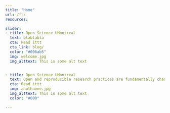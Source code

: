 ```yaml
---
title: "Home"
url: /fr/
resources:

slider:
- title: Open Science UMontreal
  text: blablabla
  cta: Read ittt
  cta_link: blog/
  color: "#006ab5"
  img: welcome.jpg
  img_alttext: This is some alt text


- title: Open Science UMontreal
  text: Open and reproducible research practices are fundamentally changing the way in which researchers work. The Open Science UMontreal initiative is hugely exciting as it provides the next generation of researchers with the knowledge and tools to achieve the highest standards of rigour, reproducibility, and transparency in the research they conduct.’
  cta: Read ittt
  img: anothaone.jpg
  img_alttext: This is some alt text
  color: "#000"

---
```

